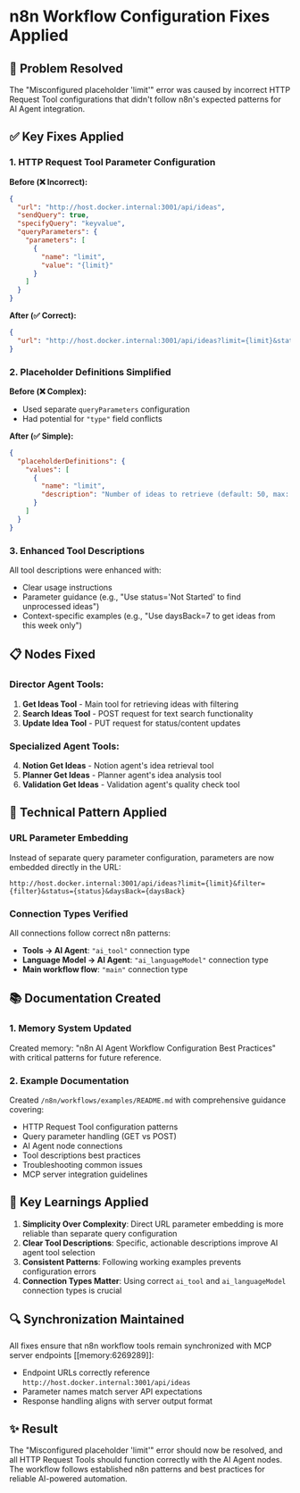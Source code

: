 # n8n Workflow Configuration Fixes Applied

## 🚨 Problem Resolved
The "Misconfigured placeholder 'limit'" error was caused by incorrect HTTP Request Tool configurations that didn't follow n8n's expected patterns for AI Agent integration.

## ✅ Key Fixes Applied

### 1. HTTP Request Tool Parameter Configuration
**Before (❌ Incorrect):**
```json
{
  "url": "http://host.docker.internal:3001/api/ideas",
  "sendQuery": true,
  "specifyQuery": "keyvalue",
  "queryParameters": {
    "parameters": [
      {
        "name": "limit",
        "value": "{limit}"
      }
    ]
  }
}
```

**After (✅ Correct):**
```json
{
  "url": "http://host.docker.internal:3001/api/ideas?limit={limit}&status={status}&daysBack={daysBack}"
}
```

### 2. Placeholder Definitions Simplified
**Before (❌ Complex):**
- Used separate `queryParameters` configuration
- Had potential for `"type"` field conflicts

**After (✅ Simple):**
```json
{
  "placeholderDefinitions": {
    "values": [
      {
        "name": "limit",
        "description": "Number of ideas to retrieve (default: 50, max: 100)"
      }
    ]
  }
}
```

### 3. Enhanced Tool Descriptions
All tool descriptions were enhanced with:
- Clear usage instructions
- Parameter guidance (e.g., "Use status='Not Started' to find unprocessed ideas")
- Context-specific examples (e.g., "Use daysBack=7 to get ideas from this week only")

## 📋 Nodes Fixed

### Director Agent Tools:
1. **Get Ideas Tool** - Main tool for retrieving ideas with filtering
2. **Search Ideas Tool** - POST request for text search functionality  
3. **Update Idea Tool** - PUT request for status/content updates

### Specialized Agent Tools:
4. **Notion Get Ideas** - Notion agent's idea retrieval tool
5. **Planner Get Ideas** - Planner agent's idea analysis tool  
6. **Validation Get Ideas** - Validation agent's quality check tool

## 🔧 Technical Pattern Applied

### URL Parameter Embedding
Instead of separate query parameter configuration, parameters are now embedded directly in the URL:

```
http://host.docker.internal:3001/api/ideas?limit={limit}&filter={filter}&status={status}&daysBack={daysBack}
```

### Connection Types Verified
All connections follow correct n8n patterns:
- **Tools → AI Agent**: `"ai_tool"` connection type
- **Language Model → AI Agent**: `"ai_languageModel"` connection type
- **Main workflow flow**: `"main"` connection type

## 📚 Documentation Created

### 1. Memory System Updated
Created memory: "n8n AI Agent Workflow Configuration Best Practices" with critical patterns for future reference.

### 2. Example Documentation
Created `/n8n/workflows/examples/README.md` with comprehensive guidance covering:
- HTTP Request Tool configuration patterns
- Query parameter handling (GET vs POST)
- AI Agent node connections
- Tool descriptions best practices
- Troubleshooting common issues
- MCP server integration guidelines

## 🎯 Key Learnings Applied

1. **Simplicity Over Complexity**: Direct URL parameter embedding is more reliable than separate query configuration
2. **Clear Tool Descriptions**: Specific, actionable descriptions improve AI agent tool selection
3. **Consistent Patterns**: Following working examples prevents configuration errors
4. **Connection Types Matter**: Using correct `ai_tool` and `ai_languageModel` connection types is crucial

## 🔍 Synchronization Maintained

All fixes ensure that n8n workflow tools remain synchronized with MCP server endpoints [[memory:6269289]]:
- Endpoint URLs correctly reference `http://host.docker.internal:3001/api/ideas`
- Parameter names match server API expectations
- Response handling aligns with server output format

## ✨ Result
The "Misconfigured placeholder 'limit'" error should now be resolved, and all HTTP Request Tools should function correctly with the AI Agent nodes. The workflow follows established n8n patterns and best practices for reliable AI-powered automation. 
